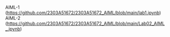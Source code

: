 AIML-1 (https://github.com/2303A51672/2303A51672_AIML/blob/main/lab1.ipynb)
AIML-2 (https://github.com/2303A51672/2303A51672_AIML/blob/main/Lab02_AIML_.ipynb)
